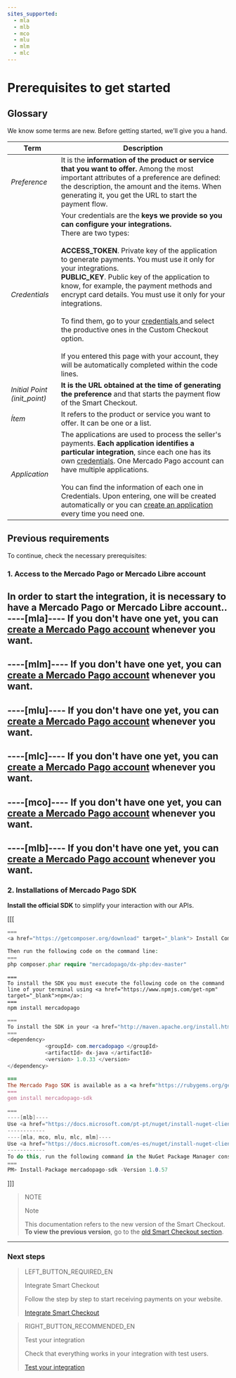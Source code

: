```yaml
---
sites_supported:
  - mla
  - mlb
  - mco
  - mlu
  - mlm
  - mlc
---
```


# Prerequisites to get started


## Glossary

We know some terms are new. Before getting started, we’ll give you a hand.

Term | Description
------------ | -------------
_Preference_ | It is the **information of the product or service that you want to offer.** Among the most important attributes of a preference are defined: the description, the amount and the items. When generating it, you get the URL to start the payment flow.
_Credentials_ | Your credentials are the **keys we provide so you can configure your integrations.**<br/>There are two types:<br/><br/>**ACCESS_TOKEN**. Private key of the application to generate payments. You must use it only for your integrations.<br/>**PUBLIC_KEY**. Public key of the application to know, for example, the payment methods and encrypt card details. You must use it only for your integrations.<br/><br/>To find them, go to your <a href="https://www.mercadopago.com/mla/account/credentials" target="_blank"> credentials </a> and select the productive ones in the Custom Checkout option.<br/><br/>If you entered this page with your account, they will be automatically completed within the code lines.
_Initial Point (init_point)_ | **It is the URL obtained at the time of generating the preference** and that starts the payment flow of the Smart Checkout.
_Ítem_ | It refers to the product or service you want to offer. It can be one or a list.
_Application_ | The applications are used to process the seller's payments. **Each application identifies a particular integration**, since each one has its own <a href="https://www.mercadopago.com/mla/account/credentials" target="_blank"> credentials</a>. One Mercado Pago account can have multiple applications.<br/><br/>You can find the information of each one in Credentials. Upon entering, one will be created automatically or you can <a href="https://applications.mercadopago.com/" target="_blank"> create an application</a> every time you need one.

## Previous requirements

To continue, check the necessary prerequisites:

### 1. Access to the Mercado Pago or Mercado Libre account
In order to start the integration, it is necessary to **have a Mercado Pago or Mercado Libre account.**.
----[mla]----
If you don't have one yet, you can <a href="https://www.mercadopago.com.ar/" target="_blank"> create a Mercado Pago account</a> whenever you want.
------------
----[mlm]----
If you don't have one yet, you can <a href="https://www.mercadopago.com.mx/" target="_blank"> create a Mercado Pago account</a> whenever you want.
------------
----[mlu]----
If you don't have one yet, you can <a href="https://www.mercadopago.com.uy/" target="_blank"> create a Mercado Pago account</a> whenever you want.
------------
----[mlc]----
If you don't have one yet, you can <a href="https://www.mercadopago.cl/" target="_blank"> create a Mercado Pago account</a> whenever you want.
------------
----[mco]----
If you don't have one yet, you can <a href="https://www.mercadopago.com.co/" target="_blank"> create a Mercado Pago account</a> whenever you want.
------------
----[mlb]----
If you don't have one yet, you can <a href="https://www.mercadopago.com.br/" target="_blank"> create a Mercado Pago account</a> whenever you want.
------------

### 2. Installations of Mercado Pago SDK
**Install the official SDK** to simplify your interaction with our APIs.

[[[
```php
===
<a href="https://getcomposer.org/download" target="_blank"> Install Composer</a> to use the SDK.

Then run the following code on the command line:
===
php composer.phar require "mercadopago/dx-php:dev-master"
```
```node
===
To install the SDK you must execute the following code on the command line of your terminal using <a href="https://www.npmjs.com/get-npm" target="_blank">npm</a>:
===
npm install mercadopago
```
```java
===
To install the SDK in your <a href="http://maven.apache.org/install.html" target="_blank"> Maven </a> project, add the following dependency in your pom.xml file and then run ´maven install´.
===
<dependency>
		    <groupId> com.mercadopago </groupId>
		    <artifactId> dx-java </artifactId>
		    <version> 1.0.33 </version>
</dependency>
```
```ruby
===
The Mercado Pago SDK is available as a <a href="https://rubygems.org/gems/mercadopago-sdk" target="_blank"> gema</a>, to install it you must execute the following code on the command line:
===
gem install mercadopago-sdk
```
```csharp
===
----[mlb]----
Use <a href="https://docs.microsoft.com/pt-pt/nuget/install-nuget-client-tools" target="_blank"> NuGet</a> to install the Mercado Pago SDK .NET.
------------
----[mla, mco, mlu, mlc, mlm]----
Use <a href="https://docs.microsoft.com/es-es/nuget/install-nuget-client-tools" target="_blank"> NuGet</a> to install the Mercado Pago SDK .NET.
------------
To do this, run the following command in the NuGet Package Manager console:
===
PM> Install-Package mercadopago-sdk -Version 1.0.57
```
]]]

> NOTE
>
> Note
>
> This documentation refers to the new version of the Smart Checkout. **To view the previous version**, go to the [old Smart Checkout section](https://www.mercadopago.com.ar/developers/en/guides/payments/web-payment-checkout/v1/introduction/).

 ---

### Next steps

> LEFT_BUTTON_REQUIRED_EN
>
> Integrate Smart Checkout
>
> Follow the step by step to start receiving payments on your website.
>
> [Integrate Smart Checkout](http://www.mercadopago.com.ar/developers/en/guides/payments/web-payment-checkout/integration/)

> RIGHT_BUTTON_RECOMMENDED_EN
>
> Test your integration
>
> Check that everything works in your integration with test users.
>
> [Test your integration](http://www.mercadopago.com.ar/developers/en/guides/payments/web-payment-checkout/test-integration/)
